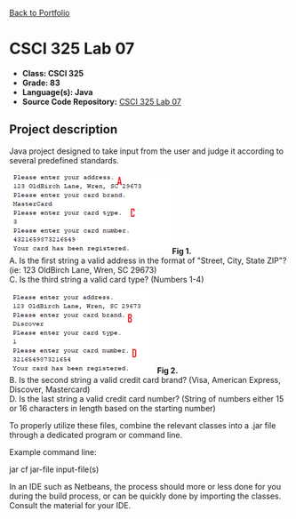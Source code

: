 [Back to Portfolio](./)

CSCI 325 Lab 07
===============

-   **Class: CSCI 325** 
-   **Grade: 83**
-   **Language(s): Java**
-   **Source Code Repository:** [CSCI 325 Lab 07](https://github.com/paulryanmc/325-Lab-07)  

## Project description
Java project designed to take input from the user and judge it according to several predefined standards.

![325-Lab-07-1](images/project2demo.png)
**Fig 1.**  \
A. Is the first string a valid address in the format of "Street, City, State ZIP"? (ie: 123 OldBirch Lane, Wren, SC 29673)  \
C. Is the third string a valid card type? (Numbers 1-4)

![325-Lab-07-2](images/project2demo2.png)
**Fig 2.**  \
B. Is the second string a valid credit card brand? (Visa, American Express, Discover, Mastercard)  \
D. Is the last string a valid credit card number? (String of numbers either 15 or 16 characters in length based on the starting number)


To properly utilize these files, combine the relevant classes into a .jar file through a dedicated program or command line.

Example command line:

jar cf jar-file input-file(s)

In an IDE such as Netbeans, the process should more or less done for you during the build process, or can be quickly done by importing the classes.
Consult the material for your IDE.


